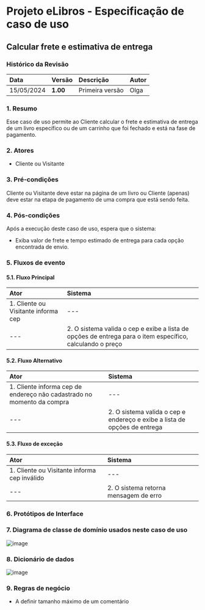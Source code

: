 
# Projeto eLibros - Especificação de caso de uso

## Calcular frete e estimativa de entrega

### Histórico da Revisão 
|  Data  | Versão | Descrição | Autor |
|:-------|:-------|:----------|:------|
| 15/05/2024 | **1.00** | Primeira versão  | Olga |


### 1. Resumo 
Esse caso de uso permite ao Cliente calcular o frete e estimativa de entrega de um livro específico ou de um carrinho que foi fechado e está na fase de pagamento.

### 2. Atores 
- Cliente ou Visitante

### 3. Pré-condições
Cliente ou Visitante deve estar na página de um livro ou
Cliente (apenas) deve estar na etapa de pagamento de uma compra que está sendo feita.
  
### 4. Pós-condições
Após a execução deste caso de uso, espera que o sistema:
- Exiba valor de frete e tempo estimado de entrega para cada opção encontrada de envio.

### 5. Fluxos de evento

#### 5.1. Fluxo Principal 
|  Ator  | Sistema |
|:-------|:------- |
| 1. Cliente ou Visitante informa cep | --- |
| --- | 2. O sistema valida o cep e exibe a lista de opções de entrega para o item específico, calculando o preço|

#### 5.2. Fluxo Alternativo 
|  Ator  | Sistema |
|:-------|:------- |
| 1. Cliente informa cep de endereço não cadastrado no momento da compra | --- |
| --- | 2. O sistema valida o cep e endereço e exibe a lista de opções de entrega | 

#### 5.3. Fluxo de exceção

|  Ator  | Sistema |
|:-------|:------- |
| 1. Cliente ou Visitante informa cep inválido | --- |
| --- | 2. O sistema retorna mensagem de erro | 

### 6. Protótipos de Interface



### 7. Diagrama de classe de domínio usados neste caso de uso

![image](https://github.com/user-attachments/assets/f2c3a638-5065-4681-bdc0-0f0f18ebc6f2)


### 8. Dicionário de dados
![image](https://github.com/user-attachments/assets/0c6ec90a-5b48-47fa-a574-b162183506da)

### 9. Regras de negócio
- A definir tamanho máximo de um comentário
